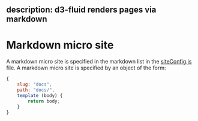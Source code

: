 description: d3-fluid renders pages via markdown
---

# Markdown micro site

A markdown micro site is specified in the markdown list in the [siteConfig.js](./site-config.md)
file. A markdown micro site is specified by an object of the form:
```javascript
{
    slug: "docs",
    path: "docs/",
    template (body) {
        return body;
    }
}
```
